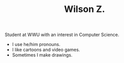 
<header><h1>Wilson Z.<h1></header>

Student at WWU with an interest in Computer Science.
<ul>
  <li>I use he/him pronouns.</li>
  <li>I like cartoons and video games.</li>
  <li>Sometimes I make drawings.</li>
</ul>
